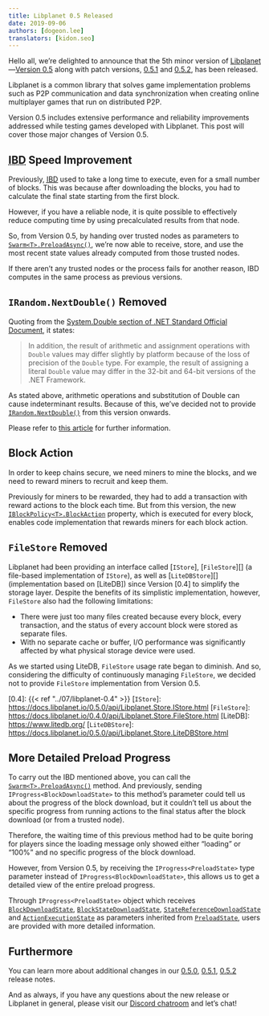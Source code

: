 ```yaml
---
title: Libplanet 0.5 Released
date: 2019-09-06
authors: [dogeon.lee]
translators: [kidon.seo]
---
```


Hello all, we’re delighted to announce that the 5th minor version of [Libplanet]—[Version 0.5][0.5.0] along with patch versions, [0.5.1] and [0.5.2], has been released.

Libplanet is a common library that solves game implementation problems such as P2P communication and data synchronization when creating online multiplayer games that run on distributed P2P.

Version 0.5 includes extensive performance and reliability improvements addressed while testing games developed with Libplanet. This post will cover those major changes of Version 0.5.


[Libplanet]: https://libplanet.io/

<abbr title="Initial Block Download">IBD</abbr> Speed Improvement
-------------------------------------------------------

Previously, [<abbr title="initial block download">IBD</abbr>][IBD] used to take a long time to execute, even for a small number of blocks. This was because after downloading the blocks, you had to calculate the final state starting from the first block.

However, if you have a reliable node, it is quite possible to effectively reduce computing time by using precalculated results from that node.

So, from Version 0.5, by handing over trusted nodes as parameters to [`Swarm<T>.PreloadAsync()`], we’re now able to receive, store, and use the most recent state values already computed from those trusted nodes.

If there aren’t any trusted nodes or the process fails for another reason, IBD computes in the same process as previous versions.

[IBD]: https://bitcoin.org/en/glossary/initial-block-download
[`Swarm<T>.PreloadAsync()`]: https://docs.libplanet.io/0.5.0/api/Libplanet.Net.Swarm-1.html#Libplanet_Net_Swarm_1_PreloadAsync_System_IProgress_Libplanet_Net_PreloadState__System_Collections_Immutable_IImmutableSet_Libplanet_Address__System_Threading_CancellationToken_


`IRandom.NextDouble()` Removed
------------------------

Quoting from the [System.Double section of .NET Standard Official Document][official-docs], it states: 

>In addition, the result of arithmetic and assignment operations with `Double` values may differ slightly by platform because of the loss of precision of the `Double` type. For example, the result of assigning a literal `Double` value may differ in the 32-bit and 64-bit versions of the .NET Framework. 

As stated above, arithmetic operations and substitution of Double can cause indeterminant results. Because of this, we’ve decided not to provide [`IRandom.NextDouble()`] from this version onwards.

Please refer to [this article][floating-point-determinism] for further information.

[`IRandom.NextDouble()`]: https://github.com/planetarium/libplanet/pull/419
[official-docs]: https://docs.microsoft.com/en-us/dotnet/api/system.double?view=netstandard-2.0#remarks
[floating-point-determinism]: https://randomascii.wordpress.com/2013/07/16/floating-point-determinism/


Block Action
-------

In order to keep chains secure, we need miners to mine the blocks, and we need to reward miners to recruit and keep them.

Previously for miners to be rewarded, they had to add a transaction with reward actions to the block each time. But from this version, the new [`IBlockPolicy<T>.BlockAction`] property, which is executed for every block, enables code implementation that rewards miners for each block action.

[`IBlockPolicy<T>.BlockAction`]: https://docs.libplanet.io/0.5.0/api/Libplanet.Blockchain.Policies.IBlockPolicy-1.html#Libplanet_Blockchain_Policies_IBlockPolicy_1_BlockAction


`FileStore` Removed
---------------

Libplanet had been providing an interface called [`IStore`], [`FileStore`][] (a file-based implementation of `IStore`), as well as [`LiteDBStore`][] (implementation based on [LiteDB]) since Version [0.4] to simplify the storage layer. Despite the benefits of its simplistic implementation, however, `FileStore` also had the following limitations:

- There were just too many files created because every block, every transaction, and the status of every account block were stored as separate files.
- With no separate cache or buffer, I/O performance was significantly affected by what physical storage device were used.

As we started using LiteDB, `FileStore` usage rate began to diminish. And so, considering the difficulty of continuously managing `FileStore`, we decided not to provide `FileStore` implementation from Version 0.5.

[0.4]: {{< ref "../07/libplanet-0.4" >}}
[`IStore`]: https://docs.libplanet.io/0.5.0/api/Libplanet.Store.IStore.html
[`FileStore`]: https://docs.libplanet.io/0.4.0/api/Libplanet.Store.FileStore.html
[LiteDB]: https://www.litedb.org/
[`LiteDBStore`]: https://docs.libplanet.io/0.5.0/api/Libplanet.Store.LiteDBStore.html


More Detailed Preload Progress
---------------------------

To carry out the IBD mentioned above, you can call the [`Swarm<T>.PreloadAsync()`] method. And previously, sending `IProgress<BlockDownloadState>` to this method’s parameter could tell us about the progress of the block download, but it couldn’t tell us about the specific progress from running actions to the final status after the block download (or from a trusted node).

Therefore, the waiting time of this previous method had to be quite boring for players since the loading message only showed either <q>loading</q> or <q>100%</q> and no specific progress of the block download.

However, from Version 0.5, by receiving the `IProgress<PreloadState>` type parameter instead of `IProgress<BlockDownloadState>`, this allows us to get a detailed view of the entire preload progress.

Through `IProgress<PreloadState>` object which receives [`BlockDownloadState`], [`BlockStateDownloadState`], [`StateReferenceDownloadState`] and [`ActionExecutionState`] as parameters inherited from [`PreloadState`], users are provided with more detailed information.

[`Swarm<T>.PreloadAsync()`]: https://docs.libplanet.io/0.5.0/api/Libplanet.Net.Swarm-1.html#Libplanet_Net_Swarm_1_PreloadAsync_System_IProgress_Libplanet_Net_PreloadState__System_Collections_Immutable_IImmutableSet_Libplanet_Address__System_Threading_CancellationToken_
[`RecentStates`]: https://github.com/planetarium/libplanet/blob/master/Libplanet/Net/Messages/RecentStates.cs
[`PreloadState`]: https://docs.libplanet.io/0.5.0/api/Libplanet.Net.PreloadState.html
[`BlockDownloadState`]: https://docs.libplanet.io/0.5.0/api/Libplanet.Net.BlockDownloadState.html
[`BlockStateDownloadState`]: https://docs.libplanet.io/0.5.0/api/Libplanet.Net.BlockStateDownloadState.html
[`StateReferenceDownloadState`]: https://docs.libplanet.io/0.5.0/api/Libplanet.Net.StateReferenceDownloadState.html
[`ActionExecutionState`]: https://docs.libplanet.io/0.5.0/api/Libplanet.Net.ActionExecutionState.html


Furthermore
----

You can learn more about additional changes in our [0.5.0], [0.5.1], [0.5.2] release notes.

And as always, if you have any questions about the new release or Libplanet in general, please visit our [Discord chatroom] and let’s chat!

[0.5.0]: https://github.com/planetarium/libplanet/releases/tag/0.5.0
[0.5.1]: https://github.com/planetarium/libplanet/releases/tag/0.5.1
[0.5.2]: https://github.com/planetarium/libplanet/releases/tag/0.5.2
[Discord Chatroom]: https://discord.gg/planetarium

